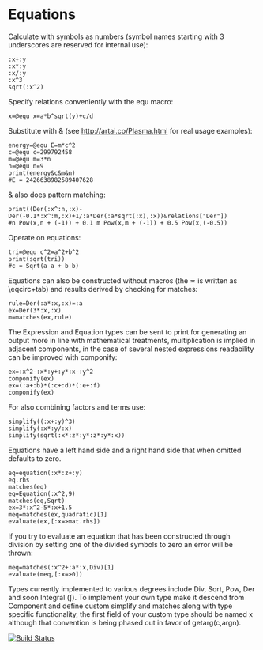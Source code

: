 # Equations
Calculate with symbols as numbers (symbol names starting with 3 underscores are reserved for internal use):
```
:x+:y
:x*:y
:x/:y
:x^3
sqrt(:x^2)
```

Specify relations conveniently with the equ macro:
```
x=@equ x=a*b^sqrt(y)+c/d
```

Substitute with & (see http://artai.co/Plasma.html for real usage examples):
```
energy=@equ E=m*c^2
c=@equ c=299792458
m=@equ m=3*n
n=@equ n=9
print(energy&c&m&n)
#E ≖ 2426638982589407628
```

& also does pattern matching:
```
print((Der(:x^:n,:x)-Der(-0.1*:x^:m,:x)+1/:a*Der(:a*sqrt(:x),:x))&relations["Der"])
#n Pow(x,n + (-1)) + 0.1 m Pow(x,m + (-1)) + 0.5 Pow(x,(-0.5))
```

Operate on equations:
```
tri=@equ c^2=a^2+b^2
print(sqrt(tri))
#c ≖ Sqrt(a a + b b)
``` 

Equations can also be constructed without macros (the ≖ is written as \eqcirc+tab) and results derived by checking for matches:
```
rule=Der(:a*:x,:x)≖:a
ex=Der(3*:x,:x)
m=matches(ex,rule)
```

The Expression and Equation types can be sent to print for generating an output more in line with mathematical treatments, multiplication is implied in adjacent components, in the case of several nested expressions readability can be improved with componify:
```
ex=:x^2-:x*:y+:y*:x-:y^2
componify(ex)
ex=(:a+:b)*(:c+:d)*(:e+:f)
componify(ex)
```

For also combining factors and terms use:
```
simplify((:x+:y)^3)
simplify(:x*:y/:x)
simplify(sqrt(:x*:z*:y*:z*:y*:x))
```

Equations have a left hand side and a right hand side that when omitted defaults to zero.
```
eq=equation(:x*:z+:y)
eq.rhs
matches(eq)
eq=Equation(:x^2,9)
matches(eq,Sqrt)
ex=3*:x^2-5*:x+1.5
meq=matches(ex,quadratic)[1]
evaluate(ex,[:x=>mat.rhs])
```

If you try to evaluate an equation that has been constructed through division by setting one of the divided symbols to zero an error will be thrown:
```
meq=matches(:x^2+:a*:x,Div)[1]
evaluate(meq,[:x=>0])
```

Types currently implemented to various degrees include Div, Sqrt, Pow, Der and soon Integral (∫). To implement your own type make it descend from Component and define custom simplify and matches along with type specific functionality, the first field of your custom type should be named x although that convention is being phased out in favor of getarg(c,argn).

[![Build Status](https://travis-ci.org/jhlq/Equations.jl.svg?branch=master)](https://travis-ci.org/jhlq/Equations.jl)

